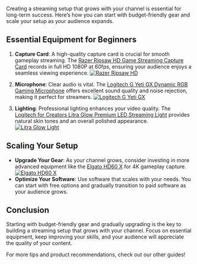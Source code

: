 Creating a streaming setup that grows with your channel is essential for long-term success. Here’s how you can start with budget-friendly gear and scale your setup as your audience expands.

## Essential Equipment for Beginners
1. **Capture Card**: A high-quality capture card is crucial for smooth gameplay streaming. The [Razer Ripsaw HD Game Streaming Capture Card](https://amzn.to/448keyM) records in full HD 1080P at 60fps, ensuring your audience enjoys a seamless viewing experience.
   [![Razer Ripsaw HD](https://www.gamestreamingsetup.com/razer-ripsaw-hd.jpg)](https://amzn.to/448keyM)

2. **Microphone**: Clear audio is vital. The [Logitech G Yeti GX Dynamic RGB Gaming Microphone](https://amzn.to/446et4B) offers excellent sound quality and noise rejection, making it perfect for streamers.
   [![Logitech G Yeti GX](https://www.gamestreamingsetup.com/logitech-g-yeti-gx.jpg)](https://amzn.to/446et4B)

3. **Lighting**: Professional lighting enhances your video quality. The [Logitech for Creators Litra Glow Premium LED Streaming Light](https://amzn.to/4l3fnVr) provides natural skin tones and an overall polished appearance.
   [![Litra Glow Light](https://www.gamestreamingsetup.com/logitech-litra-glow.jpg)](https://amzn.to/4l3fnVr)

## Scaling Your Setup
- **Upgrade Your Gear**: As your channel grows, consider investing in more advanced equipment like the [Elgato HD60 X](https://amzn.to/4dZtxVc) for 4K gameplay capture.
   [![Elgato HD60 X](https://www.gamestreamingsetup.com/elgato-hd60-x.jpg)](https://amzn.to/4dZtxVc)
- **Optimize Your Software**: Use software that scales with your needs. You can start with free options and gradually transition to paid software as your audience grows.

## Conclusion
Starting with budget-friendly gear and gradually upgrading is the key to building a streaming setup that grows with your channel. Focus on essential equipment, keep improving your skills, and your audience will appreciate the quality of your content.

For more tips and product recommendations, check out our other guides!